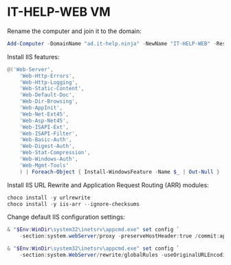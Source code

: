 # IT-HELP-WEB VM

Rename the computer and join it to the domain:

```powershell
Add-Computer -DomainName "ad.it-help.ninja" -NewName "IT-HELP-WEB" -Restart
```

Install IIS features:

```powershell
@('Web-Server',
    'Web-Http-Errors',
    'Web-Http-Logging',
    'Web-Static-Content',
    'Web-Default-Doc',
    'Web-Dir-Browsing',
    'Web-AppInit',
    'Web-Net-Ext45',
    'Web-Asp-Net45',
    'Web-ISAPI-Ext',
    'Web-ISAPI-Filter',
    'Web-Basic-Auth',
    'Web-Digest-Auth',
    'Web-Stat-Compression',
    'Web-Windows-Auth',
    'Web-Mgmt-Tools'
    ) | Foreach-Object { Install-WindowsFeature -Name $_ | Out-Null }
```

Install IIS URL Rewrite and Application Request Routing (ARR) modules:

```powershell
choco install -y urlrewrite
choco install -y iis-arr --ignore-checksums
```

Change default IIS configuration settings:

```powershell
& "$Env:WinDir\system32\inetsrv\appcmd.exe" set config `
    -section:system.webServer/proxy -preserveHostHeader:true /commit:apphost

& "$Env:WinDir\system32\inetsrv\appcmd.exe" set config `
    -section:system.WebServer/rewrite/globalRules -useOriginalURLEncoding:false /commit:apphost
```
